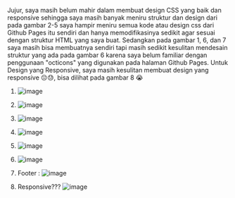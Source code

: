 Jujur, saya masih belum mahir dalam membuat design CSS yang baik dan responsive sehingga saya masih banyak meniru struktur dan design dari 
pada gambar 2-5 saya hampir meniru semua kode atau design css dari Github Pages itu sendiri dan hanya memodifikasinya sedikit agar sesuai dengan struktur HTML yang saya buat.
Sedangkan pada gambar 1, 6, dan 7 saya masih bisa membuatnya sendiri tapi masih sedikit kesulitan mendesain struktur yang ada pada gambar 6 karena saya belum familiar dengan penggunaan "octicons"
yang digunakan pada halaman Github Pages.
Untuk Design yang Responsive, saya masih kesulitan membuat design yang responsive 😔😓, bisa dilihat pada gambar 8 😭


1. ![image](https://github.com/user-attachments/assets/66c154a8-7cde-469c-87c2-73836da88f4a)

2. ![image](https://github.com/user-attachments/assets/bcd901d0-c305-42f4-8d2f-ef79c573e1e4)

3. ![image](https://github.com/user-attachments/assets/225617ee-01c2-49db-a814-d8939c1af9fb)

4. ![image](https://github.com/user-attachments/assets/f98ca9a5-811a-4ad0-9ba9-a7b22d63fc04)

5. ![image](https://github.com/user-attachments/assets/1f83a651-1f1c-4afb-afbd-88e686f4dc28)

6. ![image](https://github.com/user-attachments/assets/bf458992-d23d-441e-a955-c11e723e6b21)

7. Footer :
   ![image](https://github.com/user-attachments/assets/e909bccb-3618-43af-a373-195adfb76f86)

8. Responsive???
   ![image](https://github.com/user-attachments/assets/b02d0e4e-bdf9-4029-81e3-4de35c357800)















  
